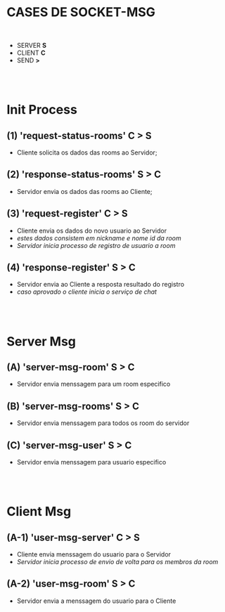 ##

# CASES DE SOCKET-MSG

<br>

- SERVER **S**
- CLIENT **C** 
- SEND **>**

<br>
<br>

# Init Process

## (1) 'request-status-rooms' C > S
- Cliente solicita os dados das rooms ao Servidor;

## (2) 'response-status-rooms' S > C
- Servidor envia os dados das rooms ao Cliente;

## (3) 'request-register' C > S
- Cliente envia os dados do novo usuario ao Servidor
- *estes dados consistem em nickname e nome id da room*
- *Servidor inicia processo de registro de usuario a room*

## (4) 'response-register' S > C
- Servidor envia ao Cliente a resposta resultado do registro
- *caso aprovado o cliente inicia o serviço de chat*

<br>
<br>

# Server Msg

## (A) 'server-msg-room' S > C
- Servidor envia menssagem para um room especifico

## (B) 'server-msg-rooms' S > C
- Servidor envia menssagem para todos os room do servidor

## (C) 'server-msg-user' S > C
- Servidor envia menssagem para usuario especifico

<br>
<br>

# Client Msg

## (A-1) 'user-msg-server' C > S
- Cliente envia menssagem do usuario para o Servidor
- *Servidor inicia processo de envio de volta para os membros da room*

## (A-2) 'user-msg-room' S > C
- Servidor envia a menssagem do usuario para o Cliente
